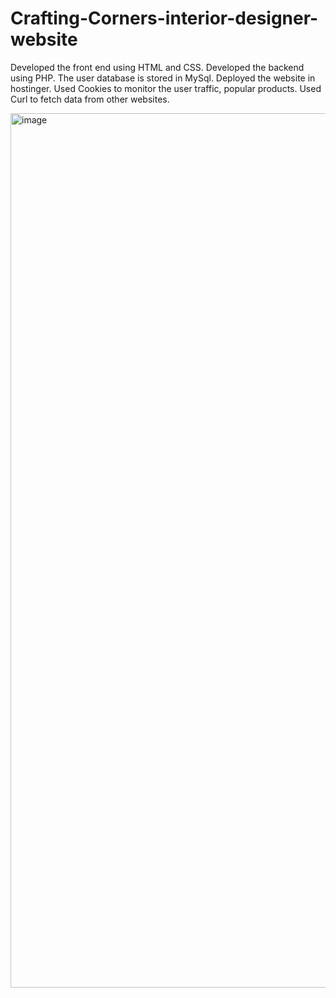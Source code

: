 # Crafting-Corners-interior-designer-website

Developed the front end using HTML and CSS.
Developed the backend using PHP.
The user database is stored in MySql.
Deployed the website in hostinger.
Used Cookies to monitor the user traffic, popular products.
Used Curl to fetch data from other websites.

<img width="1399" alt="image" src="https://user-images.githubusercontent.com/73122579/208956932-c21ec332-d59a-4c62-a21e-0e611720aa92.png">
